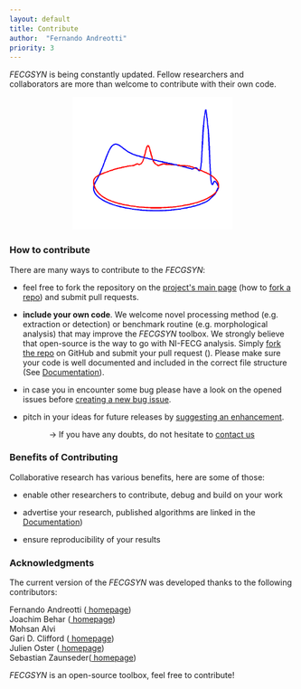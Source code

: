 ```yaml
---
layout: default
title: Contribute
author:  "Fernando Andreotti"
priority: 3
---
```


_FECGSYN_ is being constantly updated. Fellow researchers and collaborators are more than welcome to contribute with their own code.

<div>
    <center><img class="img-responsive" src="images/French_fecgsyn.png" alt="VCGs"  width="283" height="235"></center>
</div>

### How to contribute
There are many ways to contribute to the _FECGSYN_:

- feel free to fork the repository on the [<span class="octicon octicon-mark-github"></span> project's main page](https://github.com/fernandoandreotti/fecgsyn) (how to [<span class="octicon octicon-repo-forked"></span> fork a repo](https://help.github.com/articles/fork-a-repo/)) and submit pull requests.

- **include your own code**. We welcome novel processing method (e.g. extraction or detection) or benchmark routine (e.g. morphological analysis) that may improve the _FECGSYN_ toolbox. We strongly believe that open-source is the way to go with NI-FECG analysis. Simply [<span class="octicon octicon-repo-forked"></span> fork the repo](https://github.com/fernandoandreotti/fecgsyn) on GitHub and submit your pull request (<span class="octicon octicon-git-pull-request"></span>). Please make sure your code is well documented and included in the correct file structure (See [<span class="octicon octicon-globe"></span> Documentation]({{site.github.url}}/pages/documentation.html)).

- in case you in encounter some bug please have a look on the opened issues before [<span class="octicon octicon-bug"></span> creating a new bug issue](https://github.com/fernandoandreotti/fecgsyn/issues).

- pitch in your ideas for future releases by [<span class="octicon octicon-light-bulb"></span> suggesting an enhancement](https://github.com/fernandoandreotti/fecgsyn/issues).


<center>-> If you have any doubts, do not hesitate to <a href="mailto:fernando.andreotti@mailbox.tu-dresden.de;joachim.behar@eng.ox.ac.uk"><span class="octicon octicon-mail"></span> contact us</a></center>

### Benefits of Contributing

Collaborative research has various benefits, here are some of those:

 - enable other researchers to contribute, debug and build on your work
 
 - advertise your research, published algorithms are linked in the [<span class="octicon octicon-globe"></span> Documentation]({{site.github.url}}/pages/documentation.html))
 
 - ensure reproducibility of your results


### Acknowledgments

The current version of the _FECGSYN_ was developed thanks to the following contributors:

Fernando Andreotti ([<span class="octicon octicon-globe"></span> homepage](http://fernando.planetarium.com.br/))<br>
Joachim Behar ([<span class="octicon octicon-globe"></span> homepage](http://joachimbehar.comuv.com/))<br>
Mohsan Alvi<br>
Gari D. Clifford ([<span class="octicon octicon-globe"></span> homepage](http://gdclifford.info/))<br>
Julien Oster ([<span class="octicon octicon-globe"></span> homepage](http://julienoster.tk/))<br>
Sebastian Zaunseder([<span class="octicon octicon-globe"></span> homepage](https://tu-dresden.de/Members/sebastian.zaunseder))<br> 

<p><em>FECGSYN</em> is an open-source toolbox, feel free to contribute!</p>

